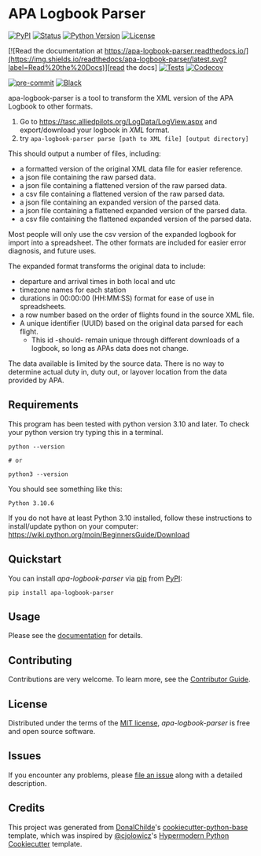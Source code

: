 # APA Logbook Parser

<!-- badges-begin -->
[![PyPI](https://img.shields.io/pypi/v/apa-logbook-parser.svg)][pypi status]
[![Status](https://img.shields.io/pypi/status/apa-logbook-parser.svg)][pypi status]
[![Python Version](https://img.shields.io/pypi/pyversions/apa-logbook-parser)][pypi status]
[![License](https://img.shields.io/pypi/l/apa-logbook-parser)][license]

[![Read the documentation at https://apa-logbook-parser.readthedocs.io/](https://img.shields.io/readthedocs/apa-logbook-parser/latest.svg?label=Read%20the%20Docs)][read the docs]
[![Tests](https://github.com/DonalChilde/apa-logbook-parser/workflows/Tests/badge.svg)][tests]
[![Codecov](https://codecov.io/gh/DonalChilde/apa-logbook-parser/branch/main/graph/badge.svg)][codecov]

[![pre-commit](https://img.shields.io/badge/pre--commit-enabled-brightgreen?logo=pre-commit&logoColor=white)][pre-commit]
[![Black](https://img.shields.io/badge/code%20style-black-000000.svg)][black]

[pypi status]: https://pypi.org/project/apa-logbook-parser/
[read the docs]: https://apa-logbook-parser.readthedocs.io/
[tests]: https://github.com/DonalChilde/apa-logbook-parser/actions?workflow=Tests
[codecov]: https://app.codecov.io/gh/DonalChilde/apa-logbook-parser
[pre-commit]: https://github.com/pre-commit/pre-commit
[black]: https://github.com/psf/black

<!-- badges-end -->
apa-logbook-parser is a tool to transform the XML version of the APA Logbook to other formats.

1. Go to <https://tasc.alliedpilots.org/LogData/LogView.aspx> and export/download your logbook in *XML* format.
2. try ```apa-logbook-parser parse [path to XML file] [output directory]```

This should output a number of files, including:

- a formatted version of the original XML data file for easier reference.
- a json file containing the raw parsed data.
- a json file containing a flattened version of the raw parsed data.
- a csv file containing a flattened version of the raw parsed data.
- a json file containing an expanded version of the parsed data.
- a json file containing a flattened expanded version of the parsed data.
- a csv file containing the flattened expanded version of the parsed data.

Most people will only use the csv version of the expanded logbook for import into a spreadsheet.
The other formats are included for easier error diagnosis, and future uses.

The expanded format transforms the original data to include:

- departure and arrival times in both local and utc
- timezone names for each station
- durations in 00:00:00 (HH:MM:SS) format for ease of use in spreadsheets.
- a row number based on the order of flights found in the source XML file.
- A unique identifier (UUID) based on the original data parsed for each flight.
  - This id -should- remain unique through different downloads of a logbook, so long as APAs data does not change.

The data available is limited by the source data.
There is no way to determine actual duty in, duty out, or layover location from the data provided by APA.

## Requirements

This program has been tested with python version 3.10 and later. To check your python version try typing this in a terminal.

```console
python --version

# or

python3 --version
```

You should see something like this:

```console
Python 3.10.6
```

If you do not have at least Python 3.10 installed, follow these instructions to install/update python on your computer: <https://wiki.python.org/moin/BeginnersGuide/Download>

## Quickstart

You can install *apa-logbook-parser* via [pip] from [PyPI]:

```console
pip install apa-logbook-parser
```

## Usage

Please see the [documentation] for details.

## Contributing

Contributions are very welcome.
To learn more, see the [Contributor Guide].

## License

Distributed under the terms of the [MIT license][license],
*apa-logbook-parser* is free and open source software.

## Issues

If you encounter any problems,
please [file an issue] along with a detailed description.

## Credits

This project was generated from [DonalChilde]'s [cookiecutter-python-base] template, which was inspired by [@cjolowicz]'s [Hypermodern Python Cookiecutter] template.

[@cjolowicz]: https://github.com/cjolowicz
[DonalChilde]: https://github.com/DonalChilde
[pypi]: https://pypi.org/
[hypermodern python cookiecutter]: https://github.com/cjolowicz/cookiecutter-hypermodern-python
[cookiecutter-python-base]: https://github.com/DonalChilde/cookiecutter-python-base
[file an issue]: https://github.com/DonalChilde/apa-logbook-parser/issues
[pip]: https://pip.pypa.io/

<!-- github-only -->

[license]: https://github.com/DonalChilde/apa-logbook-parser/blob/main/LICENSE
[contributor guide]: https://github.com/DonalChilde/apa-logbook-parser/blob/main/CONTRIBUTING
[documentation]: https://apa-logbook-parser.readthedocs.io/en/latest/
